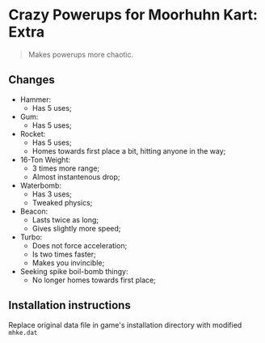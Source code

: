 # Crazy Powerups for Moorhuhn Kart: Extra

> Makes powerups more chaotic.

## Changes

- Hammer:
  - Has 5 uses;
- Gum:
  - Has 5 uses;
- Rocket:
  - Has 5 uses;
  - Homes towards first place a bit, hitting anyone in the way;
- 16-Ton Weight:
  - 3 times more range;
  - Almost instantenous drop;
- Waterbomb:
  - Has 3 uses;
  - Tweaked physics;
- Beacon:
  - Lasts twice as long;
  - Gives slightly more speed;
- Turbo:
  - Does not force acceleration;
  - Is two times faster;
  - Makes you invincible;
- Seeking spike boil-bomb thingy:
  - No longer homes towards first place;

## Installation instructions

Replace original data file in game's installation directory with modified `mhke.dat`
